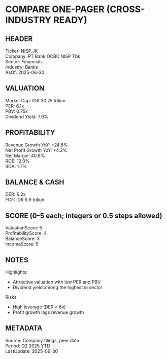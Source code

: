 # COMPARE ONE-PAGER (CROSS-INDUSTRY READY)

## HEADER
Ticker: NISP.JK  
Company: PT Bank OCBC NISP Tbk  
Sector: Financials  
Industry: Banks  
AsOf: 2025-06-30

## VALUATION
Market Cap: IDR 30.75 triliun  
PER: 6.1x  
PBV: 0.75x  
Dividend Yield: 7.9%

## PROFITABILITY
Revenue Growth YoY: +24.8%  
Net Profit Growth YoY: +4.2%  
Net Margin: 40.8%  
ROE: 12.0%  
ROA: 1.7%

## BALANCE & CASH
DER: 6.2x  
FCF: IDR 5.9 triliun

## SCORE (0–5 each; integers or 0.5 steps allowed)
ValuationScore: 5  
ProfitabilityScore: 4  
BalanceScore: 3  
IncomeScore: 5

## NOTES
Highlights:
- Attractive valuation with low PER and PBV
- Dividend yield among the highest in sector

Risks:
- High leverage (DER > 6x)
- Profit growth lags revenue growth

## METADATA
Source: Company filings, peer data  
Period: Q2 2025 YTD  
LastUpdate: 2025-06-30